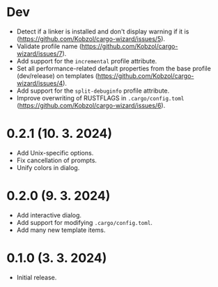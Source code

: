 # Dev

- Detect if a linker is installed and don't display warning if it is (https://github.com/Kobzol/cargo-wizard/issues/5).
- Validate profile name (https://github.com/Kobzol/cargo-wizard/issues/7).
- Add support for the `incremental` profile attribute.
- Set all performance-related default properties from the base profile (dev/release) on
  templates (https://github.com/Kobzol/cargo-wizard/issues/4).
- Add support for the `split-debuginfo` profile attribute.
- Improve overwriting of RUSTFLAGS in `.cargo/config.toml` (https://github.com/Kobzol/cargo-wizard/issues/6).

# 0.2.1 (10. 3. 2024)

- Add Unix-specific options.
- Fix cancellation of prompts.
- Unify colors in dialog.

# 0.2.0 (9. 3. 2024)

- Add interactive dialog.
- Add support for modifying `.cargo/config.toml`.
- Add many new template items.

# 0.1.0 (3. 3. 2024)

- Initial release.
